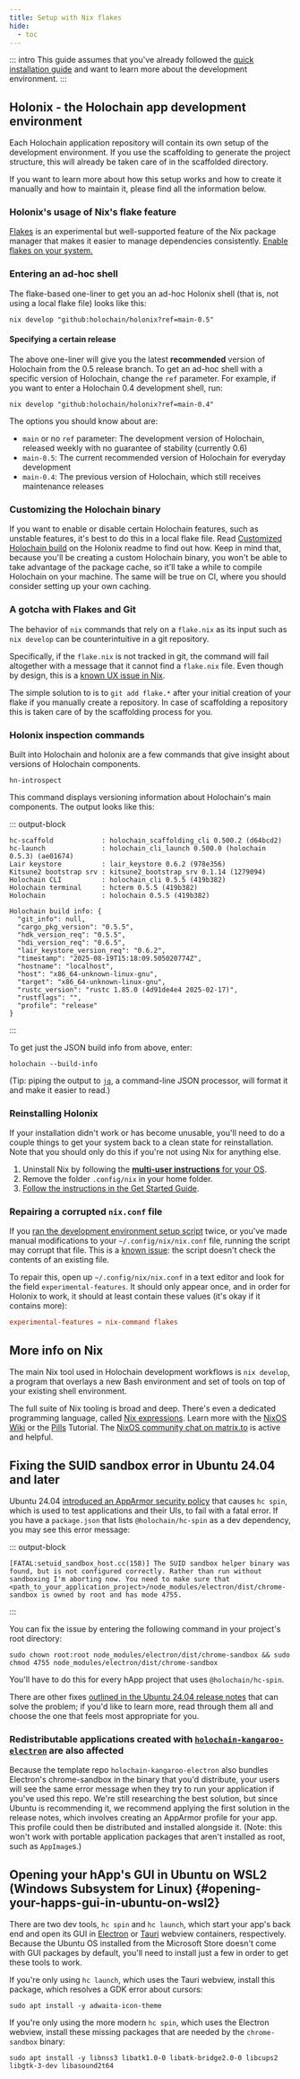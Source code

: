 ```yaml
---
title: Setup with Nix flakes
hide:
  - toc
---
```


::: intro
This guide assumes that you've already followed the [quick installation guide](/get-started/) and want to learn more about the development environment.
:::

## Holonix - the Holochain app development environment

Each Holochain application repository will contain its own setup of the development environment.
If you use the scaffolding to generate the project structure, this will already be taken care of in the scaffolded directory.

If you want to learn more about how this setup works and how to create it manually and how to maintain it, please find all the information below.

### Holonix's usage of Nix's flake feature

[Flakes](https://wiki.nixos.org/wiki/Flakes) is an experimental but well-supported feature of the Nix package manager that makes it easier to manage dependencies consistently. [Enable flakes on your system.](https://wiki.nixos.org/wiki/Flakes#Enabling_flakes_temporarily)

### Entering an ad-hoc shell

The flake-based one-liner to get you an ad-hoc Holonix shell (that is, not using a local flake file) looks like this:

<!-- TODO(upgrade): change following version number -->

```shell
nix develop "github:holochain/holonix?ref=main-0.5"
```

#### Specifying a certain release

<!-- TODO(upgrade): change following version numbers -->

The above one-liner will give you the latest **recommended** version of Holochain from the 0.5 release branch. To get an ad-hoc shell with a specific version of Holochain, change the `ref` parameter. For example, if you want to enter a Holochain 0.4 development shell, run:

```shell
nix develop "github:holochain/holonix?ref=main-0.4"
```

The options you should know about are:

* `main` or no `ref` parameter: The development version of Holochain, released weekly with no guarantee of stability (currently 0.6)
* `main-0.5`: The current recommended version of Holochain for everyday development
* `main-0.4`: The previous version of Holochain, which still receives maintenance releases

### Customizing the Holochain binary

If you want to enable or disable certain Holochain features, such as unstable features, it's best to do this in a local flake file. Read [Customized Holochain build](https://github.com/holochain/holonix?tab=readme-ov-file#customized-holochain-build) on the Holonix readme to find out how. Keep in mind that, because you'll be creating a custom Holochain binary, you won't be able to take advantage of the package cache, so it'll take a while to compile Holochain on your machine. The same will be true on CI, where you should consider setting up your own caching.

### A gotcha with Flakes and Git

The behavior of `nix` commands that rely on a `flake.nix` as its input such as `nix develop` can be counterintuitive in a git repository.

Specifically, if the `flake.nix` is not tracked in git, the command will fail altogether with a message that it cannot find a `flake.nix` file. Even though by design, this is a [known UX issue in Nix](https://github.com/NixOS/nix/issues/6642).

The simple solution to is to `git add flake.*` after your initial creation of your flake if you manually create a repository. In case of scaffolding a repository this is taken care of by the scaffolding process for you.

### Holonix inspection commands

Built into Holochain and holonix are a few commands that give insight about versions of Holochain components.

```shell
hn-introspect
```

This command displays versioning information about Holochain's main components. The output looks like this:

<!-- TODO(upgrade): change following version numbers -->

::: output-block
```text
hc-scaffold            : holochain_scaffolding_cli 0.500.2 (d64bcd2)
hc-launch              : holochain_cli_launch 0.500.0 (holochain 0.5.3) (ae01674)
Lair keystore          : lair_keystore 0.6.2 (978e356)
Kitsune2 bootstrap srv : kitsune2_bootstrap_srv 0.1.14 (1279094)
Holochain CLI          : holochain_cli 0.5.5 (419b382)
Holochain terminal     : hcterm 0.5.5 (419b382)
Holochain              : holochain 0.5.5 (419b382)

Holochain build info: {
  "git_info": null,
  "cargo_pkg_version": "0.5.5",
  "hdk_version_req": "0.5.5",
  "hdi_version_req": "0.6.5",
  "lair_keystore_version_req": "0.6.2",
  "timestamp": "2025-08-19T15:18:09.505020774Z",
  "hostname": "localhost",
  "host": "x86_64-unknown-linux-gnu",
  "target": "x86_64-unknown-linux-gnu",
  "rustc_version": "rustc 1.85.0 (4d91de4e4 2025-02-17)",
  "rustflags": "",
  "profile": "release"
}
```
:::

To get just the JSON build info from above, enter:

```shell
holochain --build-info
```

(Tip: piping the output to [`jq`](https://jqlang.org/), a command-line JSON processor, will format it and make it easier to read.)

### Reinstalling Holonix

If your installation didn't work or has become unusable, you'll need to do a couple things to get your system back to a clean state for reinstallation. Note that you should only do this if you're not using Nix for anything else.

1. Uninstall Nix by following the [**multi-user instructions** for your OS](https://nix.dev/manual/nix/2.32/installation/uninstall.html#multi-user).
2. Remove the folder `.config/nix` in your home folder.
3. [Follow the instructions in the Get Started Guide](/get-started/#2-3-set-up-development-environment).

### Repairing a corrupted `nix.conf` file

If you [ran the development environment setup script](/get-started/#2-3-set-up-development-environment) twice, or you've made manual modifications to your `~/.config/nix/nix.conf` file, running the script may corrupt that file. This is a [known issue](https://github.com/holochain/docs-pages/issues/601): the script doesn't check the contents of an existing file.

To repair this, open up `~/.config/nix/nix.conf` in a text editor and look for the field `experimental-features`. It should only appear once, and in order for Holonix to work, it should at least contain these values (it's okay if it contains more):

```toml
experimental-features = nix-command flakes
```

## More info on Nix

The main Nix tool used in Holochain development workflows is `nix develop`, a program that overlays a new Bash environment and set of tools on top of your existing shell environment.

The full suite of Nix tooling is broad and deep. There's even a dedicated programming language, called [Nix expressions](https://nix.dev/manual/nix/stable/#functional-package-language). Learn more with the [NixOS Wiki](https://wiki.nixos.org/wiki/Main_Page) or the [Pills](https://nixos.org/nixos/nix-pills/) Tutorial. The [NixOS community chat on matrix.to](https://matrix.to/#/#community:nixos.org) is active and helpful.

## Fixing the SUID sandbox error in Ubuntu 24.04 and later

Ubuntu 24.04 [introduced an AppArmor security policy](https://discourse.ubuntu.com/t/ubuntu-24-04-lts-noble-numbat-release-notes/39890#p-99950-unprivileged-user-namespace-restrictions-15) that causes `hc spin`, which is used to test applications and their UIs, to fail with a fatal error. If you have a `package.json` that lists `@holochain/hc-spin` as a dev dependency, you may see this error message:

::: output-block
```
[FATAL:setuid_sandbox_host.cc(158)] The SUID sandbox helper binary was found, but is not configured correctly. Rather than run without sandboxing I'm aborting now. You need to make sure that <path_to_your_application_project>/node_modules/electron/dist/chrome-sandbox is owned by root and has mode 4755.
```
:::

You can fix the issue by entering the following command in your project's root directory:

```shell
sudo chown root:root node_modules/electron/dist/chrome-sandbox && sudo chmod 4755 node_modules/electron/dist/chrome-sandbox
```

You'll have to do this for every hApp project that uses `@holochain/hc-spin`.

There are other fixes [outlined in the Ubuntu 24.04 release notes](https://discourse.ubuntu.com/t/ubuntu-24-04-lts-noble-numbat-release-notes/39890#p-99950-unprivileged-user-namespace-restrictions-15) that can solve the problem; if you'd like to learn more, read through them all and choose the one that feels most appropriate for you.

### Redistributable applications created with [`holochain-kangaroo-electron`](https://github.com/holochain/kangaroo-electron) are also affected

Because the template repo `holochain-kangaroo-electron` also bundles Electron's chrome-sandbox in the binary that you'd distribute, your users will see the same error message when they try to run your application if you've used this repo. We're still researching the best solution, but since Ubuntu is recommending it, we recommend applying the first solution in the release notes, which involves creating an AppArmor profile for your app. This profile could then be distributed and installed alongside it. (Note: this won't work with portable application packages that aren't installed as root, such as `AppImage`s.)

## Opening your hApp's GUI in Ubuntu on WSL2 (Windows Subsystem for Linux) {#opening-your-happs-gui-in-ubuntu-on-wsl2}

There are two dev tools, `hc spin` and `hc launch`, which start your app's back end and open its GUI in [Electron](https://www.electronjs.org/) or [Tauri](https://tauri.app/) webview containers, respectively. Because the Ubuntu OS installed from the Microsoft Store doesn't come with GUI packages by default, you'll need to install just a few in order to get these tools to work.

If you're only using `hc launch`, which uses the Tauri webview, install this package, which resolves a GDK error about cursors:

```shell
sudo apt install -y adwaita-icon-theme
```

If you're only using the more modern `hc spin`, which uses the Electron webview, install these missing packages that are needed by the `chrome-sandbox` binary:

```shell
sudo apt install -y libnss3 libatk1.0-0 libatk-bridge2.0-0 libcups2 libgtk-3-dev libasound2t64
```
